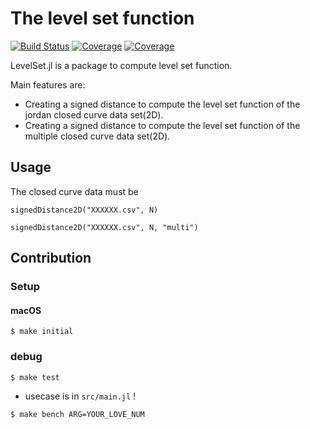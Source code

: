 # The level set function

[![Build Status](https://travis-ci.com/jabelic/LevelSet.jl.svg?branch=main)](https://travis-ci.com/jabelic/LevelSet.jl)
[![Coverage](https://codecov.io/gh/jabelic/LevelSet.jl/branch/main/graph/badge.svg)](https://codecov.io/gh/jabelic/LevelSet.jl)
[![Coverage](https://coveralls.io/repos/github/jabelic/LevelSet.jl/badge.svg?branch=main)](https://coveralls.io/github/jabelic/LevelSet.jl?branch=main)

<!-- TODO: set Package Name : LevelSet.jl-->
<!--  LevelSet.jlはレベルセット関数に関する機能を提供するpackageである -->

LevelSet.jl is a package to compute level set function.

Main features are:

- Creating a signed distance to compute the level set function of the jordan closed curve data set(2D).
- Creating a signed distance to compute the level set function of the multiple closed curve data set(2D).

<!-- レベルセット法のためのレベルセット関数を計算する際に初期値として必要な付合付き距離関数を閉曲線データから提供する。 -->

## Usage

The closed curve data must be

`signedDistance2D("XXXXXX.csv", N)`

`signedDistance2D("XXXXXX.csv", N, "multi")`

## Contribution

### Setup

#### macOS

`$ make initial`

<!-- #### docker

`$ docker-compose up -d`

`$ docker-compose exec lab bash`


when u leave

`$ docker-compose stop`

and restart.

`$ docker-compose start`


if u abandon the container and image when container is up.

`$ docker-compose down --rmi local --volumes --remove-orphans` -->

### debug

<!-- Test both Parallel and normal processing -->

`$ make test`

- usecase is in `src/main.jl` !
<!-- Benchmarks both Parallel and normal processing -->

`$ make bench ARG=YOUR_LOVE_NUM`

<!-- ### Plots sample data

If you check the mock data(e.g. interface.csv in root)

`$ julia `

`> _gamma = readdlm("src/infinity_shaped.csv", ',', Float64)`

`> using CSV, DataFrames, Plots, DelimitedFiles, Luxor, BenchmarkTools`

`> plot(_gamma[:, 1], _gamma[:, 2], st=:scatter, title="infty_shape", markersize=2)` -->
